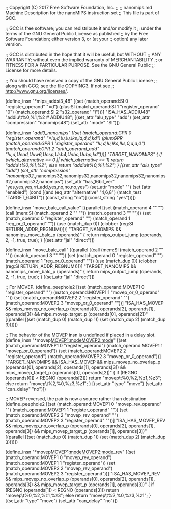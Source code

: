 ;; Copyright (C) 2017 Free Software Foundation, Inc.
;;
;; nanomips.md   Machine Description for the nanoMIPS instruction set
;; This file is part of GCC.

;; GCC is free software; you can redistribute it and/or modify it
;; under the terms of the GNU General Public License as published
;; by the Free Software Foundation; either version 3, or (at your
;; option) any later version.

;; GCC is distributed in the hope that it will be useful, but WITHOUT
;; ANY WARRANTY; without even the implied warranty of MERCHANTABILITY
;; or FITNESS FOR A PARTICULAR PURPOSE.  See the GNU General Public
;; License for more details.

;; You should have received a copy of the GNU General Public License
;; along with GCC; see the file COPYING3.  If not see
;; <http://www.gnu.org/licenses/>.

(define_insn "*mips_addsi3_48"
  [(set (match_operand:SI 0 "register_operand" "=d")
	(plus:SI (match_operand:SI 1 "register_operand" "0")
		 (match_operand:SI 2 "s32_operand" "i")))]
  "ISA_HAS_ADDIU48"
  "addiu\t%0,%1,%2 # ADDIU48";
  [(set_attr "alu_type" "add")
   (set_attr "compression" "nanomips48")
   (set_attr "mode" "SI")])

(define_insn "*add<mode>3_nanomips"
  [(set (match_operand:GPR 0 "register_operand" "=!u,d,!u,!u,!ks,!d,d,d,kd")
	(plus:GPR (match_operand:GPR 1 "register_operand" "!u,d,!u,!ks,!ks,0,d,d,0")
		  (match_operand:GPR 2 "arith_operand_add" "!u,d,Uead,Uuw6,Uesp,Usb4,Unbc,Uubp,kd")))]
  "TARGET_NANOMIPS"
{
  if (which_alternative == 0
      || which_alternative == 1)
    return "<d>addu\t%0,%1,%2";
  else
    return "<d>addiu\t%0,%1,%2";
}
  [(set_attr "alu_type" "add")
   (set_attr "compression" "nanomips32,*,nanomips32,nanomips32,nanomips32,nanomips32,nanomips32,nanomips32,nanomips")
   (set_attr "has_16bit_ver" "yes,yes,yes,rri_add,yes,no,no,no,yes")
   (set_attr "mode" "<MODE>")
   (set (attr "enabled")
	(cond [(and (eq_attr "alternative" "4,6,8")
		    (match_test "TARGET_64BIT"))
		  (const_string "no")]
	      (const_string "yes")))])

(define_insn "move_balc_call_value"
  [(parallel [(set (match_operand 4 "" "")
		   (call (mem:SI (match_operand 2 "" ""))
			 (match_operand 3 "" "")))
	      (set (match_operand 0 "register_operand" "")
		   (match_operand 1 "reg_or_0_operand" ""))
	      (use (match_dup 0))
	      (clobber (reg:SI RETURN_ADDR_REGNUM))])]
  "TARGET_NANOMIPS
   && nanomips_move_balc_p (operands)"
  { return mips_output_jump (operands, 2, -1, true, true); }
  [(set_attr "jal" "direct")])

(define_insn "move_balc_call"
  [(parallel [(call (mem:SI (match_operand 2 "" ""))
		    (match_operand 3 "" ""))
	      (set (match_operand 0 "register_operand" "")
		   (match_operand 1 "reg_or_0_operand" ""))
	      (use (match_dup 0))
	      (clobber (reg:SI RETURN_ADDR_REGNUM))])]
  "TARGET_NANOMIPS
   && nanomips_move_balc_p (operands)"
  { return mips_output_jump (operands, 2, -1, true, true); }
  [(set_attr "jal" "direct")])

;; For MOVEP.
(define_peephole2
  [(set (match_operand:MOVEP1 0 "register_operand" "")
	(match_operand:MOVEP1 1 "movep_or_0_operand" ""))
   (set (match_operand:MOVEP2 2 "register_operand" "")
	(match_operand:MOVEP2 3 "movep_or_0_operand" ""))]
  "ISA_HAS_MOVEP
   && mips_movep_no_overlap_p (operands[0], operands[2], operands[1],
      operands[3])
   && mips_movep_target_p (operands[0], operands[2])"
  [(parallel [(set (match_dup 0) (match_dup 1))
	      (set (match_dup 2) (match_dup 3))])])

;; The behavior of the MOVEP insn is undefined if placed in a delay slot.
(define_insn "*movep<MOVEP1:mode><MOVEP2:mode>"
  [(set (match_operand:MOVEP1 0 "register_operand")
	(match_operand:MOVEP1 1 "movep_or_0_operand"))
   (set (match_operand:MOVEP2 2 "register_operand")
	(match_operand:MOVEP2 3 "movep_or_0_operand"))]
  "TARGET_NANOMIPS
   && ISA_HAS_MOVEP
   && mips_movep_no_overlap_p (operands[0], operands[2], operands[1],
      operands[3])
   && mips_movep_target_p (operands[0], operands[2])"
{
  if (REGNO (operands[0]) < REGNO (operands[2]))
    return "movep\t%0,%2,%z1,%z3";
  else
    return "movep\t%2,%0,%z3,%z1";
}
  [(set_attr "type" "move")
   (set_attr "can_delay" "no")])

;; MOVEP reversed, the pair is now a source rather than destination
(define_peephole2
  [(set (match_operand:MOVEP1 0 "movep_rev_operand" "")
	(match_operand:MOVEP1 1 "register_operand" ""))
   (set (match_operand:MOVEP2 2 "movep_rev_operand" "")
	(match_operand:MOVEP2 3 "register_operand" ""))]
  "ISA_HAS_MOVEP_REV
   && mips_movep_no_overlap_p (operands[0], operands[2], operands[1],
      operands[3])
   && mips_movep_target_p (operands[1], operands[3])"
  [(parallel [(set (match_dup 0) (match_dup 1))
	      (set (match_dup 2) (match_dup 3))])])

(define_insn "*movep<MOVEP1:mode><MOVEP2:mode>_rev"
  [(set (match_operand:MOVEP1 0 "movep_rev_operand")
	(match_operand:MOVEP1 1 "register_operand"))
   (set (match_operand:MOVEP2 2 "movep_rev_operand")
	(match_operand:MOVEP2 3 "register_operand"))]
  "ISA_HAS_MOVEP_REV
   && mips_movep_no_overlap_p (operands[0], operands[2], operands[1],
      operands[3])
   && mips_movep_target_p (operands[1], operands[3])"
{
  if (REGNO (operands[1]) < REGNO (operands[3]))
    return "movep\t%0,%2,%z1,%z3";
  else
    return "movep\t%2,%0,%z3,%z1";
}
  [(set_attr "type" "move")
   (set_attr "can_delay" "no")])
